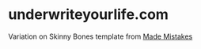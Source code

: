 # underwriteyourlife.com

Variation on Skinny Bones template from [Made Mistakes](http://mademistakes.com)

